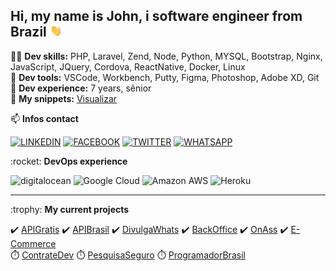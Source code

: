 ## Hi, my name is John, i software engineer from Brazil <img src="https://github.com/milena-ramiro/milena-ramiro/blob/main/gifs/wave.gif" width="20px">

👨‍💻  <strong>Dev skills:</strong> PHP, Laravel, Zend, Node, Python, MYSQL, Bootstrap, Nginx, JavaScript, JQuery, Cordova, ReactNative, Docker, Linux <br />
🧰  <strong>Dev tools:</strong> VSCode, Workbench, Putty, Figma, Photoshop, Adobe XD, Git <br />
👴 <strong>Dev experience:</strong> 7 years, sênior<br />
🔖 <strong>My snippets:</strong> <a href="https://gist.github.com/jhowbhz" target="_blank"> Visualizar </a> </p>

<p> 📫 <strong>Infos contact</strong></p>

[![LINKEDIN](https://img.shields.io/badge/Linkedin-0072b1?style=flat-square&&logo=linkedin&logoColor=white)](https://www.linkedin.com/in/jhowbhz/)
[![FACEBOOK](https://img.shields.io/badge/Facebook-4267B2?style=flat-square&&logo=facebook&logoColor=white)](https://www.facebook.com/jhowbhz/)
[![TWITTER](https://img.shields.io/badge/Twitter-1DA1F2?style=flat-square&&logo=twitter&logoColor=white)](https://twitter.com/jhowbhz)
[![WHATSAPP](https://img.shields.io/badge/Stackoverflow-F47F24?style=flat-square&&logo=stackoverflow&logoColor=white)](https://pt.stackoverflow.com/users/128217/jhowbhz)

<p> :rocket: <strong>DevOps experience </strong></p>

![digitalocean](https://img.shields.io/badge/-Digital%20Ocean-334ccc?style=flat-square&logo=digitalocean&logoColor=white)
![Google Cloud](https://img.shields.io/badge/G%20Cloud-334ccc?style=flat-square&logo=google-cloud&logoColor=white)
![Amazon AWS](https://img.shields.io/badge/Amazon-334ccc?style=flat-square&logo=amazon-aws&logoColor=white)
![Heroku](https://img.shields.io/badge/-Heroku-334ccc?style=flat-square&logo=heroku&logoColor=white)

<hr />
<p> :trophy: <strong>My current projects</strong> </p>

✔️ [APIGratis](https://www.apigratis.com.br "Clique e acesse agora!")
✔️ [APIBrasil](https://www.apibrasil.com.br "Clique e acesse agora!")
✔️ [DivulgaWhats](https://app.divulgawhats.com "Clique e acesse agora!")
✔️ [BackOffice](https://www.backofficesolucoes.io "Clique e acesse agora!")
✔️ [OnAss](https://www.onassistencia.com.br "Clique e acesse agora!")
✔️ [E-Commerce](https://www.laboutiquesavassi.com.br "Clique e veja um exemplo")
<br />
⏱️ [ContrateDev](https://www.contrateumdev.com.br "Projeto em andamento...")
⏱️ [PesquisaSeguro](https://www.pesquisaseguro.com.br "Projeto em andamento...")
⏱️ [ProgramadorBrasil](https://www.programadorbrasil.com.br "Projeto em andamento...")
